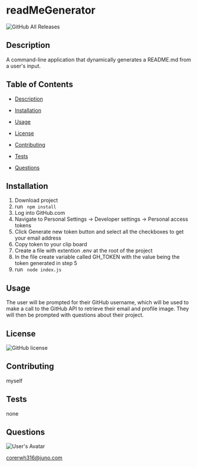 
# readMeGenerator

![GitHub All Releases](https://img.shields.io/github/downloads/cwalker226/readMeGenerator/total)

  

## Description

  

A command-line application that dynamically generates a README.md from a user's input.

  
  

## Table of Contents

*  [Description](##Description)

*  [Installation](##Installation)

*  [Usage](##Usage)

*  [License](##License)

*  [Contributing](##Contributing)

*  [Tests](##Tests)

*  [Questions](##Questions)

  
  

## Installation

  

1. Download project
2. run ``` npm install```
3. Log into GitHub.com
4. Navigate to Personal Settings -> Developer settings -> Personal access tokens
5. Click Generate new token button and select all the checkboxes to get your email address
6. Copy token to your clip board
7. Create a file with extention .env at the root of the project
8. In the file create variable called GH_TOKEN with the value being the token generated in step 5
9. run ``` node index.js```

  
  

## Usage

  

The user will be prompted for their GitHub username, which will be used to make a call to the GitHub API to retrieve their email and profile image. They will then be prompted with questions about their project.

  
  

## License

  

![GitHub license](https://img.shields.io/badge/license-ISC-blue.svg)

  
  

## Contributing

  

myself

  
  

## Tests

  

none

  
  

## Questions

  

![User's Avatar](https://avatars0.githubusercontent.com/u/58838535?u=1eaf9321e1d955cf2d6b820a6b6b4483adffbae0&v=4)

corerwh316@juno.com
